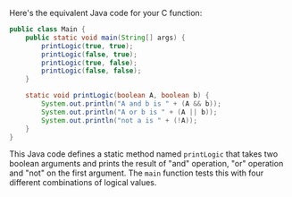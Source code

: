 Here's the equivalent Java code for your C function:

```java
public class Main {
    public static void main(String[] args) {
        printLogic(true, true);
        printLogic(false, true);
        printLogic(true, false);
        printLogic(false, false);
    }

    static void printLogic(boolean A, boolean b) {
        System.out.println("A and b is " + (A && b));
        System.out.println("A or b is " + (A || b));
        System.out.println("not a is " + (!A));
    }
}
```

This Java code defines a static method named `printLogic` that takes two boolean arguments and prints the result of "and" operation, "or" operation and "not" on the first argument. The `main` function tests this with four different combinations of logical values.
